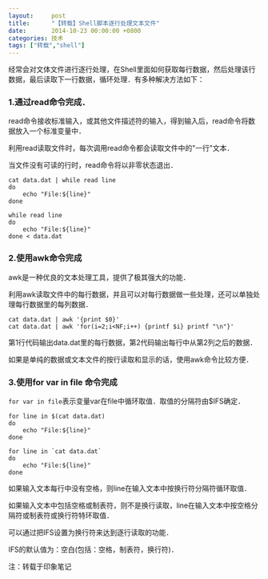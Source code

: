 ```yaml
---
layout:     post
title:      "【转载】Shell脚本逐行处理文本文件"
date:       2014-10-23 00:00:00 +0800
categories: 技术
tags: ["转载","shell"]
---
```

经常会对文体文件进行逐行处理，在Shell里面如何获取每行数据，然后处理该行数据，最后读取下一行数据，循环处理．有多种解决方法如下：

### 1.通过read命令完成．

read命令接收标准输入，或其他文件描述符的输入，得到输入后，read命令将数据放入一个标准变量中．

利用read读取文件时，每次调用read命令都会读取文件中的"一行"文本．

当文件没有可读的行时，read命令将以非零状态退出．
```shell
cat data.dat | while read line
do
    echo "File:${line}"
done

while read line
do 
    echo "File:${line}"
done < data.dat
```

### 2.使用awk命令完成

awk是一种优良的文本处理工具，提供了极其强大的功能．

利用awk读取文件中的每行数据，并且可以对每行数据做一些处理，还可以单独处理每行数据里的每列数据．
```shell
cat data.dat | awk '{print $0}'
cat data.dat | awk 'for(i=2;i<NF;i++) {printf $i} printf "\n"}'
```
第1行代码输出data.dat里的每行数据，第2代码输出每行中从第2列之后的数据．

如果是单纯的数据或文本文件的按行读取和显示的话，使用awk命令比较方便．

### 3.使用for var in file 命令完成

`for var in file`表示变量var在file中循环取值．取值的分隔符由$IFS确定．
```shell
for line in $(cat data.dat)
do 
    echo "File:${line}"
done

for line in `cat data.dat`
do 
    echo "File:${line}"
done
```

如果输入文本每行中没有空格，则line在输入文本中按换行符分隔符循环取值．

如果输入文本中包括空格或制表符，则不是换行读取，line在输入文本中按空格分隔符或制表符或换行符特环取值．

可以通过把IFS设置为换行符来达到逐行读取的功能．

IFS的默认值为：空白(包括：空格，制表符，换行符)．

注：转载于印象笔记
